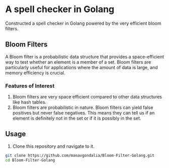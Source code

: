 # A spell checker in Golang

Constructed a spell checker in Golang powered by the very efficient bloom filters.

## Bloom Filters

A Bloom filter is a probabilistic data structure that provides a space-efficient way to test whether an element is a member of a set. Bloom filters are particularly useful for applications where the amount of data is large, and memory efficiency is crucial.

### Features of Interest

1. Bloom filters are very space efficient compared to other data structures like hash tables.
2. Bloom filters are probabilistic in nature. Bloom filters can yield false positives but never false negatives. This means they can tell us if an element is definitely not in the set or if it is possibly in the set.

## Usage

1. Clone this repository and navigate to it.
```bash
git clone https://github.com/manavgondalia/Bloom-Filter-Golang.git
cd Bloom-Filter-Golang
```

